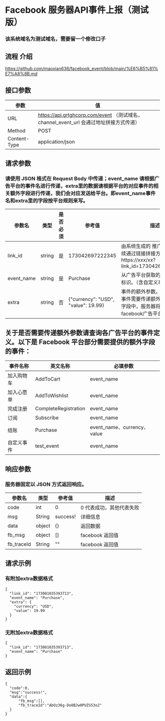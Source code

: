 # Facebook 服务器API事件上报（测试版）
### 该系统域名为测试域名，需要留一个修改口子
## 流程 介绍
https://github.com/maoxian636/facebook_event/blob/main/%E6%B5%81%E7%A8%8B.md
## 接口参数

|参数|值|
|-----------------|-----------------|
| URL     | https://api.grtghcorp.com/event  （测试域名，channel_event_url 会通过地址拼接方式传递）   |
| Method        | POST      |
| Content-Type        | application/json         |

## 请求参数
### 请使用 JSON 格式在 Request Body 中传递；event_name 请根据广告平台的事件名进行传递，extra里的数据请根据平台的对应事件的相关额外字段进行传递，我们会对应发送给平台。即event_name事件名和extra里的字段按平台规则来写。
|参数名|类型|是否必须|参考值|	描述|
|-----------------|-----------------|-----------------|-----------------|-----------------|
| link_id     | string     | 是     | 173042697222345     | 由系统生成的	推广链接ID  (后续通过链接拼接方式传递 https://xxx/xx?link_id=173042697222345)   |
| event_name        | string     | 是     | Purchase     | 从广告平台获取的事件名称或标识。（含自定义事件）      |
| extra        | string     | 否     | {"currency": "USD", "value": 19.99}    | 事件的额外参数。如果对应的事件需要传递额外参数放在本字段中，服务器将会透传至facebook广告平台。         |


## 关于是否需要传递额外参数请查询各广告平台的事件定义。以下是 Facebook 平台部分需要提供的额外字段的事件：
|事件名称|英文名称|必填参数|
|-----------------|-----------------|-----------------|
| 加入购物车     | AddToCart     | event_name     |
| 加入心愿单        | AddToWishlist      | event_name     |
| 完成注册       | CompleteRegistration         | event_name     |
| 订阅       | Subscribe         | event_name     |
| 结账       | Purchase         | event_name、currency、value     |
| 自定义事件       | test_event         | event_name     |

## 响应参数

### 服务器固定以 JSON 方式返回响应。

|参数名|类型|参考值|描述|
|-----------------|-----------------|-----------------|-----------------|
| code     | int     | 0     |0 代表成功，其他代表失败    |
| msg        | String      |success!|详细信息|
| data        | object        |{}|返回数据|
| fb_msg        | object        |[]|facebook 返回值|
| fb_traceId        | String        |""|facebook 返回值 |

## 请求示例

### 有附加extra数据格式
```
{
  "link_id": "173081035393713",
  "event_name": "Purchase",
  "extra": {
    "currency": "USD",
    "value": 19.99
  }
}
```

### 无附加extra数据格式
```
{
  "link_id": "173081035393713",
  "event_name": "Purchase"
}
```

## 返回示例
```
{
  "code":0,
  "msg":"success!",
  "data":{
      "fb_msg":[],
      "fb_traceId":"AbOz36g-Do8BJw0PUZS53o2"
  }
}
```

